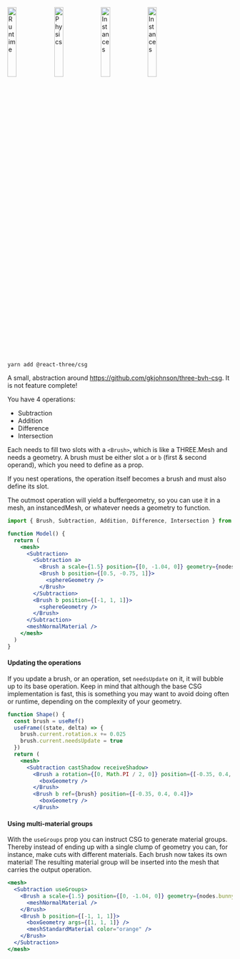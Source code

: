 <p>
  <a href="https://codesandbox.io/s/eckvc1"><img width="20%" src="https://codesandbox.io/api/v1/sandboxes/eckvc1/screenshot.png" alt="Runtime"/></a>
  <a href="https://codesandbox.io/s/mw0dtc"><img width="20%" src="https://codesandbox.io/api/v1/sandboxes/mw0dtc/screenshot.png" alt="Physics"/></a>
  <a href="https://codesandbox.io/s/k3ly88"><img width="20%" src="https://codesandbox.io/api/v1/sandboxes/k3ly88/screenshot.png" alt="Instances"/></a>
  <a href="https://codesandbox.io/s/tewiso"><img width="20%" src="https://codesandbox.io/api/v1/sandboxes/tewiso/screenshot.png" alt="Instances"/></a>
</p>

```shell
yarn add @react-three/csg
```

A small, abstraction around https://github.com/gkjohnson/three-bvh-csg. It is not feature complete!

You have 4 operations:

- Subtraction
- Addition
- Difference
- Intersection

Each needs to fill two slots with a `<Brush>`, which is like a THREE.Mesh and needs a geometry. A brush must be either slot `a` or `b` (first & second operand), which you need to define as a prop.

If you nest operations, the operation itself becomes a brush and must also define its slot.

The outmost operation will yield a buffergeometry, so you can use it in a mesh, an instancedMesh, or whatever needs a geometry to function.

```jsx
import { Brush, Subtraction, Addition, Difference, Intersection } from '@react-three/csg'

function Model() {
  return (
    <mesh>
      <Subtraction>
        <Subtraction a>
          <Brush a scale={1.5} position={[0, -1.04, 0]} geometry={nodes.bunny.geometry} />
          <Brush b position={[0.5, -0.75, 1]}>
            <sphereGeometry />
          </Brush>
        </Subtraction>
        <Brush b position={[-1, 1, 1]}>
          <sphereGeometry />
        </Brush>
      </Subtraction>
      <meshNormalMaterial />
    </mesh>
  )
}
```

#### Updating the operations

If you update a brush, or an operation, set `needsUpdate` on it, it will bubble up to its base operation. Keep in mind that although the base CSG implementation is fast, this is something you may want to avoid doing often or runtime, depending on the complexity of your geometry.

```jsx
function Shape() {
  const brush = useRef()
  useFrame((state, delta) => {
    brush.current.rotation.x += 0.025
    brush.current.needsUpdate = true
  })
  return (
    <mesh>
      <Subtraction castShadow receiveShadow>
        <Brush a rotation={[0, Math.PI / 2, 0]} position={[-0.35, 0.4, 0.4]}>
          <boxGeometry />
        </Brush>
        <Brush b ref={brush} position={[-0.35, 0.4, 0.4]}>
          <boxGeometry />
        </Brush>
```

#### Using multi-material groups

With the `useGroups` prop you can instruct CSG to generate material groups. Thereby instead of ending up with a single clump of geometry you can, for instance, make cuts with different materials. Each brush now takes its own material! The resulting material group will be inserted into the mesh that carries the output operation.

```jsx
<mesh>
  <Subtraction useGroups>
    <Brush a scale={1.5} position={[0, -1.04, 0]} geometry={nodes.bunny.geometry}>
      <meshNormalMaterial />
    </Brush>
    <Brush b position={[-1, 1, 1]}>
      <boxGeometry args={[1, 1, 1]} />
      <meshStandardMaterial color="orange" />
    </Brush>
  </Subtraction>
</mesh>
```